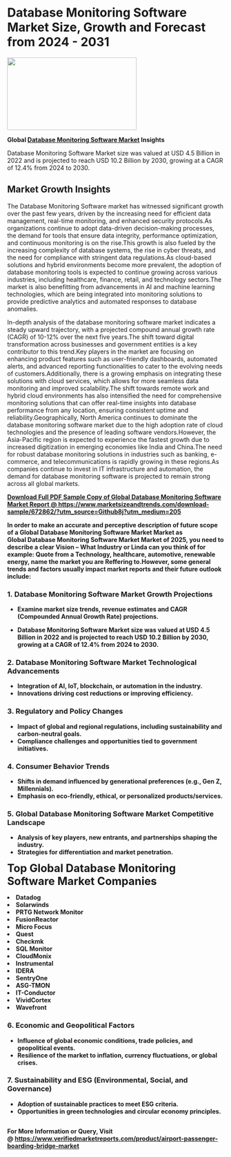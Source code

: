 <H1>Database Monitoring Software Market Size, Growth and Forecast from 2024 - 2031</H1><img class="aligncenter size-medium wp-image-584254" src="https://thirdeyenews.in/wp-content/uploads/2024/09/Global-Market-Research-300x168.jpeg" alt="" width="300" height="168" /><p><strong>Global&nbsp;<a href="https://www.marketsizeandtrends.com/download-sample/672862/?utm_source=Github8j?utm_medium=205">Database Monitoring Software Market</a> Insights</strong></p><p>Database Monitoring Software Market size was valued at USD 4.5 Billion in 2022 and is projected to reach USD 10.2 Billion by 2030, growing at a CAGR of 12.4% from 2024 to 2030.</p><p><h2>Market Growth Insights</h2> <p>The Database Monitoring Software market has witnessed significant growth over the past few years, driven by the increasing need for efficient data management, real-time monitoring, and enhanced security protocols.As organizations continue to adopt data-driven decision-making processes, the demand for tools that ensure data integrity, performance optimization, and continuous monitoring is on the rise.This growth is also fueled by the increasing complexity of database systems, the rise in cyber threats, and the need for compliance with stringent data regulations.As cloud-based solutions and hybrid environments become more prevalent, the adoption of database monitoring tools is expected to continue growing across various industries, including healthcare, finance, retail, and technology sectors.The market is also benefitting from advancements in AI and machine learning technologies, which are being integrated into monitoring solutions to provide predictive analytics and automated responses to database anomalies.</p> <p><strong><a href="#"></a></strong></p> <p>In-depth analysis of the database monitoring software market indicates a steady upward trajectory, with a projected compound annual growth rate (CAGR) of 10-12% over the next five years.The shift toward digital transformation across businesses and government entities is a key contributor to this trend.Key players in the market are focusing on enhancing product features such as user-friendly dashboards, automated alerts, and advanced reporting functionalities to cater to the evolving needs of customers.Additionally, there is a growing emphasis on integrating these solutions with cloud services, which allows for more seamless data monitoring and improved scalability.The shift towards remote work and hybrid cloud environments has also intensified the need for comprehensive monitoring solutions that can offer real-time insights into database performance from any location, ensuring consistent uptime and reliability.Geographically, North America continues to dominate the database monitoring software market due to the high adoption rate of cloud technologies and the presence of leading software vendors.However, the Asia-Pacific region is expected to experience the fastest growth due to increased digitization in emerging economies like India and China.The need for robust database monitoring solutions in industries such as banking, e-commerce, and telecommunications is rapidly growing in these regions.As companies continue to invest in IT infrastructure and automation, the demand for database monitoring software is projected to remain strong across all global markets.</p> <p><strong><a href="#"></p><p><span class=""><strong>Download Full PDF Sample Copy of Global Database Monitoring Software Market Report</strong> @ <a href="https://www.marketsizeandtrends.com/download-sample/672862/?utm_source=Github8j?utm_medium=205" target="_blank">https://www.marketsizeandtrends.com/download-sample/672862/?utm_source=Github8j?utm_medium=205</a></span></p><p>In order to make an accurate and perceptive description of future scope of a Global&nbsp;Database Monitoring Software Market Market as Global&nbsp;Database Monitoring Software Market Market of 2025, you need to describe a clear Vision &ndash; What Industry or Linda can you think of for example: Quote from a Technology, healthcare, automotive, renewable energy, name the market you are Reffering to.However, some general trends and factors usually impact market reports and their future outlook include:</p><h3>1.&nbsp;<strong>Database Monitoring Software Market Growth Projections</strong></h3><ul><li>Examine market size trends, revenue estimates and CAGR (Compounded Annual Growth Rate) projections.</li><li><p>Database Monitoring Software Market size was valued at USD 4.5 Billion in 2022 and is projected to reach USD 10.2 Billion by 2030, growing at a CAGR of 12.4% from 2024 to 2030.</p></li></ul><h3>2.&nbsp;<strong>Database Monitoring Software Market Technological Advancements</strong></h3><ul><li>Integration of AI, IoT, blockchain, or automation in the industry.</li><li>Innovations driving cost reductions or improving efficiency.</li></ul><h3>3.&nbsp;<strong>Regulatory and Policy Changes</strong></h3><ul><li>Impact of global and regional regulations, including sustainability and carbon-neutral goals.</li><li>Compliance challenges and opportunities tied to government initiatives.</li></ul><h3>4.&nbsp;<strong>Consumer Behavior Trends</strong></h3><ul><li>Shifts in demand influenced by generational preferences (e.g., Gen Z, Millennials).</li><li>Emphasis on eco-friendly, ethical, or personalized products/services.</li></ul><h3>5.&nbsp;<strong>Global Database Monitoring Software Market Competitive Landscape</strong></h3><ul><li>Analysis of key players, new entrants, and partnerships shaping the industry.</li><li>Strategies for differentiation and market penetration.</li></ul><p data-pm-slice="1 1 []"><span style="color: inherit; font-family: inherit; font-size: 25px;">Top Global Database Monitoring Software Market Companies</span></p><div class="" data-test-id=""><p><li>Datadog</li><li> Solarwinds</li><li> PRTG Network Monitor</li><li> FusionReactor</li><li> Micro Focus</li><li> Quest</li><li> Checkmk</li><li> SQL Monitor</li><li> CloudMonix</li><li> Instrumental</li><li> IDERA</li><li> SentryOne</li><li> ASG-TMON</li><li> IT-Conductor</li><li> VividCortex</li><li> Wavefront</li></p></div><h3>6.&nbsp;<strong>Economic and Geopolitical Factors</strong></h3><ul><li>Influence of global economic conditions, trade policies, and geopolitical events.</li><li>Resilience of the market to inflation, currency fluctuations, or global crises.</li></ul><h3>7.&nbsp;<strong>Sustainability and ESG (Environmental, Social, and Governance)</strong></h3><ul><li>Adoption of sustainable practices to meet ESG criteria.</li><li>Opportunities in green technologies and circular economy principles.</li></ul><h2><strong style="font-size: 14px;">For More Information or Query, Visit @&nbsp;</strong><a style="background-color: #ffffff; font-size: 14px;" href="https://www.marketsizeandtrends.com/report/database-monitoring-software-market/" target="_blank">https://www.verifiedmarketreports.com/product/airport-passenger-boarding-bridge-market</a></h2>
